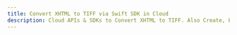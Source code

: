---title: Convert XHTML to TIFF via Swift SDK in Clouddescription: Cloud APIs & SDKs to Convert XHTML to TIFF. Also Create, Edit & Render Microsoft Word & OpenOffice documents in the Cloud.---